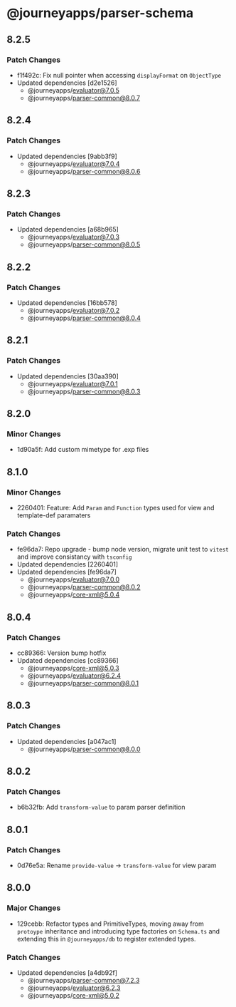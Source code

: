 # @journeyapps/parser-schema

## 8.2.5

### Patch Changes

- f1f492c: Fix null pointer when accessing `displayFormat` on `ObjectType`
- Updated dependencies [d2e1526]
  - @journeyapps/evaluator@7.0.5
  - @journeyapps/parser-common@8.0.7

## 8.2.4

### Patch Changes

- Updated dependencies [9abb3f9]
  - @journeyapps/evaluator@7.0.4
  - @journeyapps/parser-common@8.0.6

## 8.2.3

### Patch Changes

- Updated dependencies [a68b965]
  - @journeyapps/evaluator@7.0.3
  - @journeyapps/parser-common@8.0.5

## 8.2.2

### Patch Changes

- Updated dependencies [16bb578]
  - @journeyapps/evaluator@7.0.2
  - @journeyapps/parser-common@8.0.4

## 8.2.1

### Patch Changes

- Updated dependencies [30aa390]
  - @journeyapps/evaluator@7.0.1
  - @journeyapps/parser-common@8.0.3

## 8.2.0

### Minor Changes

- 1d90a5f: Add custom mimetype for .exp files

## 8.1.0

### Minor Changes

- 2260401: Feature: Add `Param` and `Function` types used for view and template-def paramaters

### Patch Changes

- fe96da7: Repo upgrade - bump node version, migrate unit test to `vitest` and improve consistancy with `tsconfig`
- Updated dependencies [2260401]
- Updated dependencies [fe96da7]
  - @journeyapps/evaluator@7.0.0
  - @journeyapps/parser-common@8.0.2
  - @journeyapps/core-xml@5.0.4

## 8.0.4

### Patch Changes

- cc89366: Version bump hotfix
- Updated dependencies [cc89366]
  - @journeyapps/core-xml@5.0.3
  - @journeyapps/evaluator@6.2.4
  - @journeyapps/parser-common@8.0.1

## 8.0.3

### Patch Changes

- Updated dependencies [a047ac1]
  - @journeyapps/parser-common@8.0.0

## 8.0.2

### Patch Changes

- b6b32fb: Add `transform-value` to param parser definition

## 8.0.1

### Patch Changes

- 0d76e5a: Rename `provide-value` -> `transform-value` for view param

## 8.0.0

### Major Changes

- 129cebb: Refactor types and PrimitiveTypes, moving away from `protoype` inheritance and introducing type factories on `Schema.ts` and extending this in `@journeyapps/db` to register extended types.

### Patch Changes

- Updated dependencies [a4db92f]
  - @journeyapps/parser-common@7.2.3
  - @journeyapps/evaluator@6.2.3
  - @journeyapps/core-xml@5.0.2
